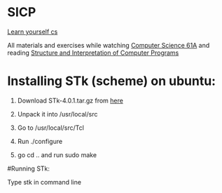 # SICP

[Learn yourself cs](https://teachyourselfcs.com/)

All materials and exercises while watching [Computer Science 61A](https://archive.org/details/ucberkeley-webcast-PL3E89002AA9B9879E?sort=titleSorter) and reading [Structure and Interpretation of Computer Programs](https://mitpress.mit.edu/sicp/full-text/book/book.html)

# Installing STk (scheme) on ubuntu:

1. Download STk-4.0.1.tar.gz from [here](http://kaolin.unice.fr/STk/Distrib/)

2. Unpack it into /usr/local/src

3. Go to /usr/local/src/Tcl

4. Run ./configure

5. go cd .. and run sudo make

#Running STk:

Type stk in command line

